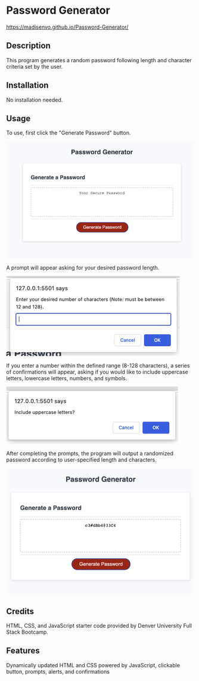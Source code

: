 # Password Generator

https://madisenvo.github.io/Password-Generator/

## Description
  
This program generates a random password following length and character criteria set by the user.

## Installation

No installation needed.

## Usage

To use, first click the "Generate Password" button.

![header with nav bar](images/page.png)

A prompt will appear asking for your desired password length. 

![prompt](images/prompt.png)

If you enter a number within the defined range (8-128 characters), a series of confirmations will appear, asking if you would like to include uppercase letters, lowercase letters, numbers, and symbols.

![confirmation](images/confirmation.png)

After completing the prompts, the program will output a randomized password according to user-specified length and characters.

![pasword](images/password.png)

## Credits

HTML, CSS, and JavaScript starter code provided by Denver University Full Stack Bootcamp.

## Features

Dynamically updated HTML and CSS powered by JavaScript, clickable button, prompts, alerts, and confirmations 
